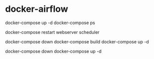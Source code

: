 # docker-airflow
docker-compose up -d
docker-compose ps

<!-- #change dags list -->
docker-compose restart webserver scheduler

<!-- #change -->
docker-compose down
docker-compose build
docker-compose up -d

<!-- #restart -->
docker-compose down
docker-compose up -d